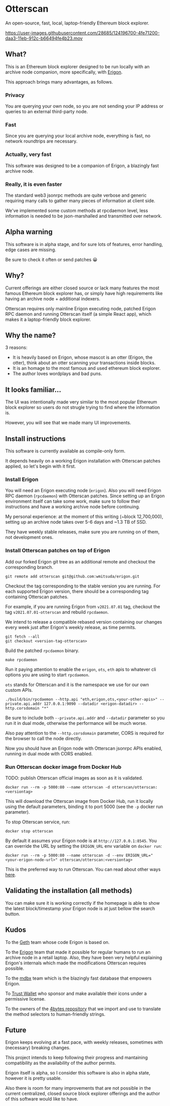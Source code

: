 # Otterscan

An open-source, fast, local, laptop-friendly Ethereum block explorer.

https://user-images.githubusercontent.com/28685/124196700-4fe71200-daa3-11eb-912c-b66494fe4b23.mov

## What?

This is an Ethereum block explorer designed to be run locally with an archive node companion, more specifically, with [Erigon](https://github.com/ledgerwatch/erigon).

This approach brings many advantages, as follows.

### Privacy

You are querying your own node, so you are not sending your IP address or queries to an external third-party node.

### Fast

Since you are querying your local archive node, everything is fast, no network roundtrips are necessary.

### Actually, very fast

This software was designed to be a companion of Erigon, a blazingly fast archive node.

### Really, it is even faster

The standard web3 jsonrpc methods are quite verbose and generic requiring many calls to gather many pieces of information at client side.

We've implemented some custom methods at rpcdaemon level, less information is needed to be json-marshalled and transmitted over network.

## Alpha warning

This software is in alpha stage, and for sure lots of features, error handling, edge cases are missing.

Be sure to check it often or send patches 😀

## Why?

Current offerings are either closed source or lack many features the most famous Ethereum block explorer has, or simply have high requirements like having an archive node + additional indexers.

Otterscan requires only mainline Erigon executing node, patched Erigon RPC daemon and running Otterscan itself (a simple React app), which makes it a laptop-friendly block explorer.

## Why the name?

3 reasons:

- It is heavily based on Erigon, whose mascot is an otter (Erigon, the otter), think about an otter scanning your transactions inside blocks.
- It is an homage to the most famous and used ethereum block explorer.
- The author loves wordplays and bad puns.

## It looks familiar...

The UI was intentionally made very similar to the most popular Ethereum block explorer so users do not strugle trying to find where the information is.

However, you will see that we made many UI improvements.

## Install instructions

This software is currently available as compile-only form.

It depends heavily on a working Erigon installation with Otterscan patches applied, so let's begin with it first.

### Install Erigon

You will need an Erigon executing node (`erigon`). Also you will need Erigon RPC daemon (`rpcdaemon`) with Otterscan patches. Since setting up an Erigon environment itself can take some work, make sure to follow their instructions and have a working archive node before continuing.

My personal experience: at the moment of this writing (~block 12,700,000), setting up an archive node takes over 5-6 days and ~1.3 TB of SSD.

They have weekly stable releases, make sure you are running on of them, not development ones.

### Install Otterscan patches on top of Erigon

Add our forked Erigon git tree as an additional remote and checkout the corresponding branch.

```
git remote add otterscan git@github.com:wmitsuda/erigon.git
```

Checkout the tag corresponding to the stable version you are running. For each supported Erigon version, there should be a corresponding tag containing Otterscan patches.

For example, if you are running Erigon from `v2021.07.01` tag, checkout the tag `v2021.07.01-otterscan` and rebuild `rpcdaemon`.

We intend to release a compatible rebased version containing our changes every week just after Erigon's weekly release, as time permits.

```
git fetch --all
git checkout <version-tag-otterscan>
```

Build the patched `rpcdaemon` binary.

```
make rpcdaemon
```

Run it paying attention to enable the `erigon`, `ots`, `eth` apis to whatever cli options you are using to start `rpcdaemon`.

`ots` stands for Otterscan and it is the namespace we use for our own custom APIs.

```
./build/bin/rpcdaemon --http.api "eth,erigon,ots,<your-other-apis>" --private.api.addr 127.0.0.1:9090 --datadir <erigon-datadir> --http.corsdomain "*"
```

Be sure to include both `--private.api.addr` and `--datadir` parameter so you run it in dual mode, otherwise the performance will be much worse.

Also pay attention to the `--http.corsdomain` parameter, CORS is required for the browser to call the node directly.

Now you should have an Erigon node with Otterscan jsonrpc APIs enabled, running in dual mode with CORS enabled.

### Run Otterscan docker image from Docker Hub

TODO: publish Otterscan official images as soon as it is validated.

```
docker run --rm -p 5000:80 --name otterscan -d otterscan/otterscan:<versiontag>
```

This will download the Otterscan image from Docker Hub, run it locally using the default parameters, binding it to port 5000 (see the `-p` docker run parameter).

To stop Otterscan service, run:

```
docker stop otterscan
```

By default it assumes your Erigon node is at `http://127.0.0.1:8545`. You can override the URL by setting the `ERIGON_URL` env variable on `docker run`:

```
docker run --rm -p 5000:80 --name otterscan -d --env ERIGON_URL="<your-erigon-node-url>" otterscan/otterscan:<versiontag>
```

This is the preferred way to run Otterscan. You can read about other ways [here](docs/other-ways-to-run-otterscan.md).

## Validating the installation (all methods)

You can make sure it is working correctly if the homepage is able to show the latest block/timestamp your Erigon node is at just bellow the search button.

## Kudos

To the [Geth](https://geth.ethereum.org/) team whose code Erigon is based on.

To the [Erigon](https://github.com/ledgerwatch/erigon) team that made it possible for regular humans to run an archive node in a retail laptop. Also, they have been very helpful explaining Erigon's internals which made the modifications Otterscan requires possible.

To the [mdbx](https://github.com/erthink/libmdbx) team which is the blazingly fast database that empowers Erigon.

To [Trust Wallet](https://github.com/trustwallet/assets) who sponsor and make available their icons under a permissive license.

To the owners of the [4bytes repository](https://github.com/ethereum-lists/4bytes) that we import and use to translate the method selectors to human-friendly strings.

## Future

Erigon keeps evolving at a fast pace, with weekly releases, sometimes with (necessary) breaking changes.

This project intends to keep following their progress and mantaining compatibility as the availability of the author permits.

Erigon itself is alpha, so I consider this software is also in alpha state, however it is pretty usable.

Also there is room for many improvements that are not possible in the current centralized, closed source block explorer offerings and the author of this software would like to have.
